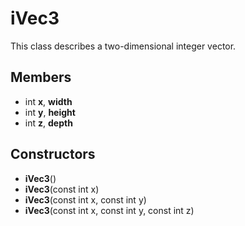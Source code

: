 # iVec3 #
This class describes a two-dimensional integer vector.

## Members ##
- int **x**, **width**
- int **y**, **height**
- int **z**, **depth**

## Constructors ##
- **iVec3**()
- **iVec3**(const int x)
- **iVec3**(const int x, const int y)
- **iVec3**(const int x, const int y, const int z)
